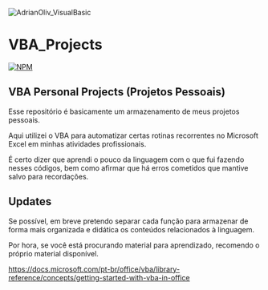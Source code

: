 ![AdrianOliv_VisualBasic](https://github.com/AdrianOliv/Assents/blob/main/Cart%C3%A3o_Menor_Visual_Basic_AdrianOliv.png)

# VBA_Projects

[![NPM](https://img.shields.io/npm/l/react?color=blue&style=for-the-badge)](https://github.com/AdrianOliv/VBA_Projects/blob/main/LICENSE)

## VBA Personal Projects (Projetos Pessoais)

Esse repositório é basicamente um armazenamento de meus projetos pessoais.

Aqui utilizei o VBA para automatizar certas rotinas recorrentes no Microsoft Excel em minhas atividades profissionais.

É certo dizer que aprendi o pouco da linguagem com o que fui fazendo nesses códigos, bem como afirmar que há erros cometidos que mantive salvo para recordações.

## Updates
Se possível, em breve pretendo separar cada função para armazenar de forma mais organizada e didática os conteúdos relacionados à linguagem.

Por hora, se você está procurando material para aprendizado, recomendo o próprio material disponível.

https://docs.microsoft.com/pt-br/office/vba/library-reference/concepts/getting-started-with-vba-in-office
